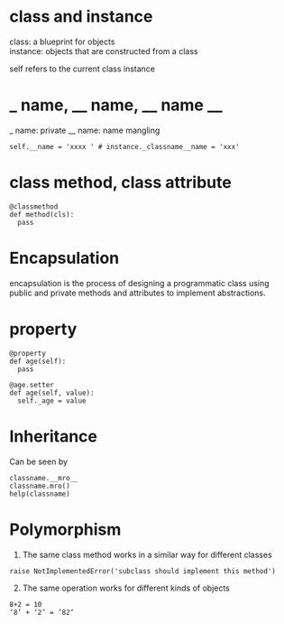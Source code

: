 # class and instance
class: a blueprint for objects  
instance: objects that are constructed from a class


self refers to the current class instance

# _ name, __ name, __ name __
_ name: private
__ name: name mangling

```
self.__name = 'xxxx ' # instance._classname__name = 'xxx'
```


# class method, class attribute

```
@classmethod
def method(cls):
  pass
```


# Encapsulation
encapsulation is the process of designing a programmatic class using public and private methods and attributes to implement abstractions.


# property
```
@property
def age(self):
  pass

@age.setter
def age(self, value):
  self._age = value
```


# Inheritance
Can be seen by
```
classname.__mro__
classname.mro()
help(classname)
```


# Polymorphism
1. The same class method works in a similar way for different classes
```
raise NotImplementedError('subclass should implement this method')
```
2. The same operation works for different kinds of objects
```
8+2 = 10
‘8’ + ‘2’ = ’82‘
```
